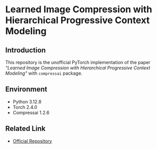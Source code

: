 # Learned Image Compression with Hierarchical Progressive Context Modeling


## Introduction

This repository is the unofficial PyTorch implementation of the paper *"Learned Image Compression with Hierarchical Progressive Context Modeling"* with `compressai` package.

## Environment

- Python 3.12.8
- Torch 2.4.0
- Compressai 1.2.6


## Related Link

- [Official Repository](https://github.com/lyq133/LIC-HPCM)